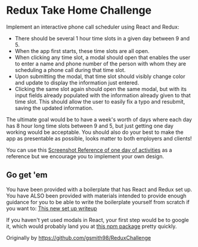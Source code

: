 # Redux Take Home Challenge

Implement an interactive phone call scheduler using React and Redux: 

- There should be several 1 hour time slots in a given day between 9 and 5.
-  When the app first starts, these time slots are all open. 
- When clicking any time slot, a modal should open that enables the user to enter a name and phone number of the person with whom they are scheduling a phone call during that time slot. 
- Upon submitting the modal, that time slot should visibly change color and update to display the information just entered. 
- Clicking the same slot again should open the same modal, but with its input fields already populated with the information already given to that time slot. This should allow the user to easily fix a typo and resubmit, saving the updated information. 

The ultimate goal would be to have a week's worth of days where each day has 8 hour long time slots between 9 and 5, but just getting one day working would be acceptable. You should also do your best to make the app as presentable as possible, looks matter to both employers and clients!

You can use this [Screenshot Reference of one day of activities](https://user-images.githubusercontent.com/25756676/110664385-591b3e80-8195-11eb-8faf-3078f5abdd9e.png) as a reference but we encourage you to implement your own design.


## Go get 'em

You have been provided with a boilerplate that has React and Redux set up. You have ALSO been provided with materials intended to provide enough guidance for you to be able to write the boilerplate yourself from scratch if you want to: [This new set up writeup](SETUP.md) 

If you haven't yet used modals in React, your first step would be to google it, which would probably land you at [this npm package](https://www.npmjs.com/package/react-modal) pretty quickly.

Originally by https://github.com/gsmith98/ReduxChallenge
